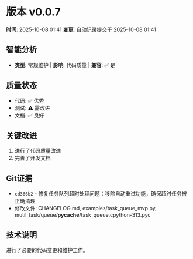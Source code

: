 # 版本 v0.0.7
**时间**: 2025-10-08 01:41
**变更**: 自动记录提交于 2025-10-08 01:41

## 智能分析
- **类型**: 常规维护 | **影响**: 代码质量 | **兼容**: ✅ 是

## 质量状态
- 代码: ✅ 优秀
- 测试: ⚠️ 需改进
- 文档: ✅ 良好

## 关键改进
1. 进行了代码质量改进
2. 完善了开发文档

## Git证据
- `cd366b2` - 修复任务队列超时处理问题：移除自动重试功能，确保超时任务被正确清理
- 修改文件: CHANGELOG.md, examples/task_queue_mvp.py, mutil_task/queue/__pycache__/task_queue.cpython-313.pyc

## 技术说明
进行了必要的代码变更和维护工作。
